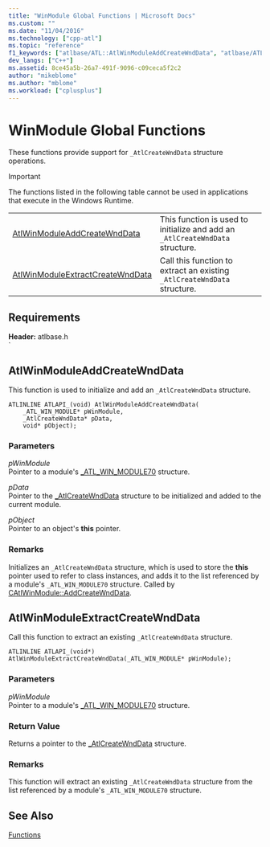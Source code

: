 ```yaml
---
title: "WinModule Global Functions | Microsoft Docs"
ms.custom: ""
ms.date: "11/04/2016"
ms.technology: ["cpp-atl"]
ms.topic: "reference"
f1_keywords: ["atlbase/ATL::AtlWinModuleAddCreateWndData", "atlbase/ATL::AtlWinModuleExtractCreateWndData"]
dev_langs: ["C++"]
ms.assetid: 8ce45a5b-26a7-491f-9096-c09ceca5f2c2
author: "mikeblome"
ms.author: "mblome"
ms.workload: ["cplusplus"]
---
```

# WinModule Global Functions
These functions provide support for `_AtlCreateWndData` structure operations.  
  
> [!IMPORTANT]
>  The functions listed in the following table cannot be used in applications that execute in the Windows Runtime.  
  
|||  
|-|-|  
|[AtlWinModuleAddCreateWndData](#atlwinmoduleaddcreatewnddata)|This function is used to initialize and add an `_AtlCreateWndData` structure.|  
|[AtlWinModuleExtractCreateWndData](#atlwinmoduleextractcreatewnddata)|Call this function to extract an existing `_AtlCreateWndData` structure.|  

## Requirements  
 **Header:** atlbase.h  
  `            
##  <a name="atlwinmoduleaddcreatewnddata"></a>  AtlWinModuleAddCreateWndData  
 This function is used to initialize and add an `_AtlCreateWndData` structure.  
   
```
ATLINLINE ATLAPI_(void) AtlWinModuleAddCreateWndData(
    _ATL_WIN_MODULE* pWinModule,
    _AtlCreateWndData* pData,
    void* pObject);
```  
  
### Parameters  
 *pWinModule*  
 Pointer to a module's [_ATL_WIN_MODULE70](../../atl/reference/atl-win-module70-structure.md) structure.  
  
 *pData*  
 Pointer to the [_AtlCreateWndData](../../atl/reference/atlcreatewnddata-structure.md) structure to be initialized and added to the current module.  
  
 *pObject*  
 Pointer to an object's **this** pointer.  
  
### Remarks  
 Initializes an `_AtlCreateWndData` structure, which is used to store the **this** pointer used to refer to class instances, and adds it to the list referenced by a module's `_ATL_WIN_MODULE70` structure. Called by [CAtlWinModule::AddCreateWndData](catlwinmodule-class.md#addcreatewnddata).  
  
##  <a name="atlwinmoduleextractcreatewnddata"></a>  AtlWinModuleExtractCreateWndData  
 Call this function to extract an existing `_AtlCreateWndData` structure.  
 
```
ATLINLINE ATLAPI_(void*) AtlWinModuleExtractCreateWndData(_ATL_WIN_MODULE* pWinModule);
```  
  
### Parameters  
 *pWinModule*  
 Pointer to a module's [_ATL_WIN_MODULE70](../../atl/reference/atl-win-module70-structure.md) structure.  
  
### Return Value  
 Returns a pointer to the [_AtlCreateWndData](../../atl/reference/atlcreatewnddata-structure.md) structure.  
  
### Remarks  
 This function will extract an existing `_AtlCreateWndData` structure from the list referenced by a module's `_ATL_WIN_MODULE70` structure.  
  
## See Also  
 [Functions](../../atl/reference/atl-functions.md)
